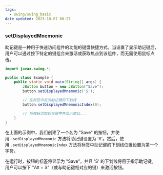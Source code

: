 ```yaml
---
tags:
  - swing/swing_basic
date updated: 2023-10-07 00:27
---
```


### setDisplayedMnemonic

助记键是一种用于快速访问组件的功能的键盘快捷方式。当设置了显示助记键后，用户可以通过按下特定的键组合来激活或获取焦点到该组件，而无需使用鼠标点击。

```java
import javax.swing.*;

public class Example {
    public static void main(String[] args) {
        JButton button = new JButton("Save");
        button.setDisplayedMnemonic('S');

        // 在标签中显示助记键的下划线
        button.setDisplayedMnemonicIndex(0);

        // 将按钮添加到容器中并显示窗口...
    }
}
```

在上面的示例中，我们创建了一个名为 "Save" 的按钮，并使用 `.setDisplayedMnemonic` 方法将助记键设置为 'S'。然后，使用 `.setDisplayedMnemonicIndex` 方法将标签中助记键的下划线位置设置为第一个字符。

在运行时，按钮的标签将显示为 "Save"，并且 'S' 的下划线将用于指示助记键。用户可以按下 "Alt + S"（或与助记键相对应的键）来激活按钮。
